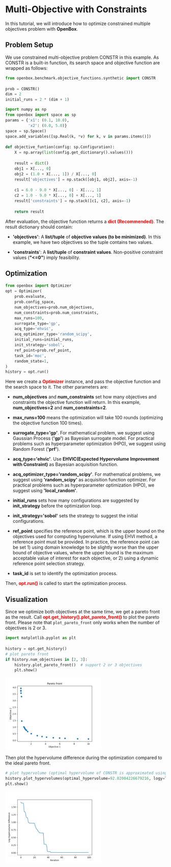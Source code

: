 # Multi-Objective with Constraints

In this tutorial, we will introduce how to optimize constrained multiple objectives problem with **OpenBox**.

## Problem Setup

We use constrained multi-objective problem CONSTR in this example. As CONSTR is a built-in function, 
its search space and objective function are wrapped as follows:

```python
from openbox.benchmark.objective_functions.synthetic import CONSTR

prob = CONSTR()
dim = 2
initial_runs = 2 * (dim + 1)
```

```python
import numpy as np
from openbox import space as sp
params = {'x1': (0.1, 10.0),
          'x2': (0.0, 5.0)}
space = sp.Space()
space.add_variables([sp.Real(k, *v) for k, v in params.items()])

def objective_funtion(config: sp.Configuration):
    X = np.array(list(config.get_dictionary().values()))

    result = dict()
    obj1 = X[..., 0]
    obj2 = (1.0 + X[..., 1]) / X[..., 0]
    result['objectives'] = np.stack([obj1, obj2], axis=-1)

    c1 = 6.0 - 9.0 * X[..., 0] - X[..., 1]
    c2 = 1.0 - 9.0 * X[..., 0] + X[..., 1]
    result['constraints'] = np.stack([c1, c2], axis=-1)

    return result
```

After evaluation, the objective function returns a <font color=#FF0000>**dict (Recommended)**.</font>
The result dictionary should contain:

+ **'objectives'**: A **list/tuple** of **objective values (to be minimized)**. 
In this example, we have two objectives so the tuple contains two values.

+ **'constraints**': A **list/tuple** of **constraint values**.
Non-positive constraint values (**"<=0"**) imply feasibility.

## Optimization

```python
from openbox import Optimizer
opt = Optimizer(
    prob.evaluate,
    prob.config_space,
    num_objectives=prob.num_objectives,
    num_constraints=prob.num_constraints,
    max_runs=100,
    surrogate_type='gp',
    acq_type='ehvic',
    acq_optimizer_type='random_scipy',
    initial_runs=initial_runs,
    init_strategy='sobol',
    ref_point=prob.ref_point,
    task_id='moc',
    random_state=1,
)
history = opt.run()
```

Here we create a <font color=#FF0000>**Optimizer**</font> instance, and pass the objective function 
and the search space to it. 
The other parameters are:

+ **num_objectives** and **num_constraints** set how many objectives and constraints the objective function will return.
In this example, **num_objectives=2** and **num_constraints=2**.

+ **max_runs=100** means the optimization will take 100 rounds (optimizing the objective function 100 times). 

+ **surrogate_type='gp'**. For mathematical problem, we suggest using Gaussian Process (**'gp'**) as Bayesian surrogate
model. For practical problems such as hyperparameter optimization (HPO), we suggest using Random Forest (**'prf'**).

+ **acq_type='ehvic'**. Use **EHVIC(Expected Hypervolume Improvement with Constraint)**
as Bayesian acquisition function.

+ **acq_optimizer_type='random_scipy'**. For mathematical problems, we suggest using **'random_scipy'** as
acquisition function optimizer. For practical problems such as hyperparameter optimization (HPO), we suggest
using **'local_random'**.

+ **initial_runs** sets how many configurations are suggested by **init_strategy** before the optimization loop.

+ **init_strategy='sobol'** sets the strategy to suggest the initial configurations.

+ **ref_point** specifies the reference point, which is the upper bound on the objectives used for computing
hypervolume. If using EHVI method, a reference point must be provided. In practice, the reference point can be
set 1) using domain knowledge to be slightly worse than the upper bound of objective values, where the upper bound is
the maximum acceptable value of interest for each objective, or 2) using a dynamic reference point selection strategy.

+ **task_id** is set to identify the optimization process.

Then, <font color=#FF0000>**opt.run()**</font> is called to start the optimization process.

## Visualization

Since we optimize both objectives at the same time, we get a pareto front as the result.
Call <font color=#FF0000>**opt.get_history().plot_pareto_front()**</font> to plot the pareto front.
Please note that `plot_pareto_front` only works when the number of objectives is 2 or 3.

```python
import matplotlib.pyplot as plt

history = opt.get_history()
# plot pareto front
if history.num_objectives in [2, 3]:
    history.plot_pareto_front()  # support 2 or 3 objectives
    plt.show()
```

<img src="../../imgs/plot_pareto_front_constr.png" width="60%" class="align-center">

Then plot the hypervolume difference during the optimization compared to the ideal pareto front.

```python
# plot hypervolume (optimal hypervolume of CONSTR is approximated using NSGA-II)
history.plot_hypervolumes(optimal_hypervolume=92.02004226679216, logy=True)
plt.show()
```

<img src="../../imgs/plot_hypervolume_constr.png" width="60%" class="align-center">

